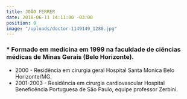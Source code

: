 ```yaml
---
title: JOÃO FERRER
date: 2018-06-11 14:11:00 -03:00
position: 0
image: "/uploads/doctor-1149149_1280.jpg"
---
```


### * Formado em medicina em 1999 na faculdade de ciências médicas de Minas Gerais (Belo Horizonte).
* 2000 - Residência em cirurgia geral Hospital Santa Monica Belo Horizonte/MG.
* 2001-2003 - Residência em cirurgia cardiovascular Hospital Beneficência Portuguesa de São Paulo, equipe professor Zerbini.